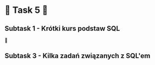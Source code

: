 # 🚀 **Task 5** 🚀

## **Subtask 1 - Krótki kurs podstaw SQL**

:pushpin: 

## **Subtask 3 - Kilka zadań związanych z SQL'em**





